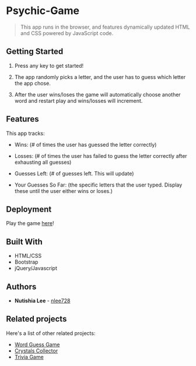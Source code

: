 # Psychic-Game

> This app runs in the browser, and features dynamically updated HTML and CSS powered by JavaScript code.

## Getting Started

1. Press any key to get started!

2. The app randomly picks a letter, and the user has to guess which letter the app chose.

3. After the user wins/loses the game will automatically choose another word and restart play and wins/losses will increment.


## Features

This app tracks:
* Wins: (# of times the user has guessed the letter correctly)

* Losses: (# of times the user has failed to guess the letter correctly after exhausting all guesses)

* Guesses Left: (# of guesses left. This will update)

* Your Guesses So Far: (the specific letters that the user typed. Display these until the user either wins or loses.)


## Deployment

Play the game [here](https://nlee728.github.io/Psychic-Game/)!

## Built With

* HTML/CSS
* Bootstrap
* jQuery/Javascript

## Authors

* **Nutishia Lee** - [nlee728](https://github.com/nlee728)

## Related projects

Here's a list of other related projects:

- [Word Guess Game](https://github.com/nlee728/Word-Guess-Game)
- [Crystals Collector](https://github.com/nlee728/Unit-4-Game)
- [Trivia Game](https://github.com/nlee728/TriviaGame)
